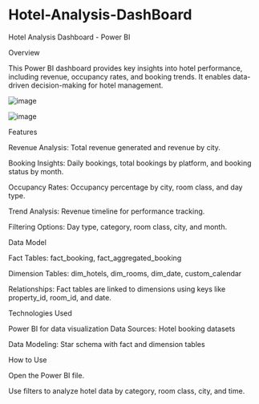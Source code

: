 # Hotel-Analysis-DashBoard

Hotel Analysis Dashboard - Power BI

Overview

This Power BI dashboard provides key insights into hotel performance, including revenue, occupancy rates, and booking trends. It enables data-driven decision-making for hotel management.

![image](https://github.com/user-attachments/assets/6b30a592-c5f0-407a-bb70-df1f25e1b0e1)

![image](https://github.com/user-attachments/assets/ee88b065-4fcf-48ae-9560-d6cff1d10abd)


Features

Revenue Analysis: Total revenue generated and revenue by city.

Booking Insights: Daily bookings, total bookings by platform, and booking status by month.

Occupancy Rates: Occupancy percentage by city, room class, and day type.

Trend Analysis: Revenue timeline for performance tracking.

Filtering Options: Day type, category, room class, city, and month.


Data Model

Fact Tables: fact_booking, fact_aggregated_booking

Dimension Tables: dim_hotels, dim_rooms, dim_date, custom_calendar

Relationships: Fact tables are linked to dimensions using keys like property_id, room_id, and date.


Technologies Used

Power BI for data visualization
Data Sources: Hotel booking datasets

Data Modeling: Star schema with fact and dimension tables


How to Use

Open the Power BI file.

Use filters to analyze hotel data by category, room class, city, and time.
